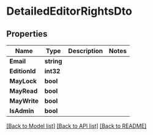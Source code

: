 # DetailedEditorRightsDto

## Properties

Name | Type | Description | Notes
------------ | ------------- | ------------- | -------------
**Email** | **string** |  | 
**EditionId** | **int32** |  | 
**MayLock** | **bool** |  | 
**MayRead** | **bool** |  | 
**MayWrite** | **bool** |  | 
**IsAdmin** | **bool** |  | 

[[Back to Model list]](../README.md#documentation-for-models) [[Back to API list]](../README.md#documentation-for-api-endpoints) [[Back to README]](../README.md)


